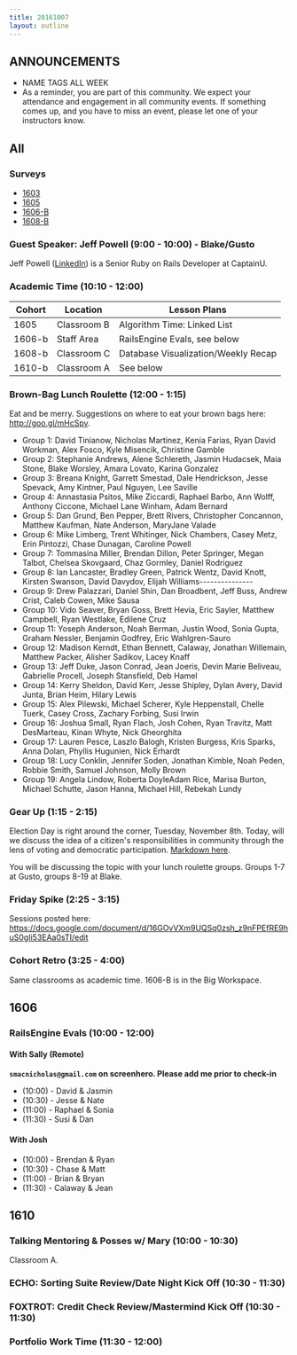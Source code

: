 ```yaml
---
title: 20161007
layout: outline
---
```


## ANNOUNCEMENTS
* NAME TAGS ALL WEEK
* As a reminder, you are part of this community. We expect your attendance and engagement in all community events. If something comes up, and you have to miss an event, please let one of your instructors know.

## All

### Surveys
* [1603]()
* [1605]()
* [1606-B]()
* [1608-B](https://goo.gl/forms/GrVqKlqT1Xn4Df1z1)


### Guest Speaker: Jeff Powell (9:00 - 10:00) - Blake/Gusto
Jeff Powell ([LinkedIn](https://www.linkedin.com/in/jpowell1218)) is a Senior Ruby on Rails Developer at CaptainU.


### Academic Time (10:10 - 12:00)
| Cohort | Location | Lesson Plans |
| ------ | -------- | ------------ |
| 1605   | Classroom B | Algorithm Time: Linked List |
| 1606-b | Staff Area | RailsEngine Evals, see below |
| 1608-b | Classroom C | Database Visualization/Weekly Recap |
| 1610-b | Classroom A | See below |


### Brown-Bag Lunch Roulette (12:00 - 1:15)
Eat and be merry. Suggestions on where to eat your brown bags here: http://goo.gl/mHcSpv.

* Group 1: David Tinianow, Nicholas Martinez, Kenia Farias, Ryan David Workman, Alex Fosco, Kyle Misencik, Christine Gamble
* Group 2: Stephanie Andrews, Alene Schlereth, Jasmin Hudacsek, Maia Stone, Blake Worsley, Amara Lovato, Karina Gonzalez
* Group 3: Breana Knight, Garrett Smestad, Dale Hendrickson, Jesse Spevack, Amy Kintner, Paul Nguyen, Lee Saville
* Group 4: Annastasia Psitos, Mike Ziccardi, Raphael Barbo, Ann Wolff, Anthony Ciccone, Michael Lane Winham, Adam Bernard
* Group 5: Dan Grund, Ben Pepper, Brett Rivers, Christopher Concannon, Matthew Kaufman, Nate Anderson, MaryJane Valade
* Group 6: Mike Limberg, Trent Whitinger, Nick Chambers, Casey Metz, Erin Pintozzi, Chase Dunagan, Caroline Powell
* Group 7: Tommasina Miller, Brendan Dillon, Peter Springer, Megan Talbot, Chelsea Skovgaard, Chaz Gormley, Daniel Rodriguez
* Group 8: Ian Lancaster, Bradley Green, Patrick Wentz, David Knott, Kirsten Swanson, David Davydov, Elijah Williams---------------
* Group 9: Drew Palazzari, Daniel Shin, Dan Broadbent, Jeff Buss, Andrew Crist, Caleb Cowen, Mike Sausa
* Group 10: Vido Seaver, Bryan Goss, Brett Hevia, Eric Sayler, Matthew Campbell, Ryan Westlake, Edilene Cruz
* Group 11: Yoseph Anderson, Noah Berman, Justin Wood, Sonia Gupta, Graham Nessler, Benjamin Godfrey, Eric Wahlgren-Sauro
* Group 12: Madison Kerndt, Ethan Bennett, Calaway, Jonathan Willemain, Matthew Packer, Alisher Sadikov, Lacey Knaff
* Group 13: Jeff Duke, Jason Conrad, Jean Joeris, Devin Marie Beliveau, Gabrielle Procell, Joseph Stansfield, Deb Hamel
* Group 14: Kerry Sheldon, David Kerr, Jesse Shipley, Dylan Avery, David Junta, Brian Heim, Hilary Lewis
* Group 15: Alex Pilewski, Michael Scherer, Kyle Heppenstall, Chelle Tuerk, Casey Cross, Zachary Forbing, Susi Irwin
* Group 16: Joshua Small, Ryan Flach, Josh Cohen, Ryan Travitz, Matt DesMarteau, Kinan Whyte, Nick Gheorghita
* Group 17: Lauren Pesce, Laszlo Balogh, Kristen Burgess, Kris Sparks, Anna Dolan, Phyllis Hugunien, Nick Erhardt
* Group 18: Lucy Conklin, Jennifer Soden, Jonathan Kimble, Noah Peden, Robbie Smith, Samuel Johnson, Molly Brown
* Group 19: Angela Lindow, Roberta DoyleAdam Rice, Marisa Burton, Michael Schutte, Jason Hanna, Michael Hill, Rebekah Lundy


### Gear Up (1:15 - 2:15)
Election Day is right around the corner, Tuesday, November 8th. Today, will we discuss the idea of a citizen's responsibilities in community through the lens of voting and democratic participation. [Markdown here](https://github.com/turingschool/gear-up/blob/master/vote_your_conscience.markdown).

You will be discussing the topic with your lunch roulette groups. Groups 1-7 at Gusto, groups 8-19 at Blake.

### Friday Spike (2:25 - 3:15)
Sessions posted here: https://docs.google.com/document/d/16GOvVXm9UQSq0zsh_z9nFPEfRE9huS0gIi53EAa0sTI/edit


### Cohort Retro (3:25 - 4:00)
Same classrooms as academic time. 1606-B is in the Big Workspace.


## 1606

### RailsEngine Evals (10:00 - 12:00)

#### With Sally (Remote)

**`smacnicholas@gmail.com` on screenhero. Please add me prior to check-in**

* (10:00) - David & Jasmin
* (10:30) - Jesse & Nate
* (11:00) - Raphael & Sonia
* (11:30) - Susi & Dan

#### With Josh

* (10:00) - Brendan & Ryan
* (10:30) - Chase & Matt
* (11:00) - Brian & Bryan
* (11:30) - Calaway & Jean


## 1610

### Talking Mentoring & Posses w/ Mary (10:00 - 10:30)

Classroom A.

### ECHO: Sorting Suite Review/Date Night Kick Off (10:30 - 11:30)

### FOXTROT: Credit Check Review/Mastermind Kick Off (10:30 - 11:30)

### Portfolio Work Time (11:30 - 12:00)
